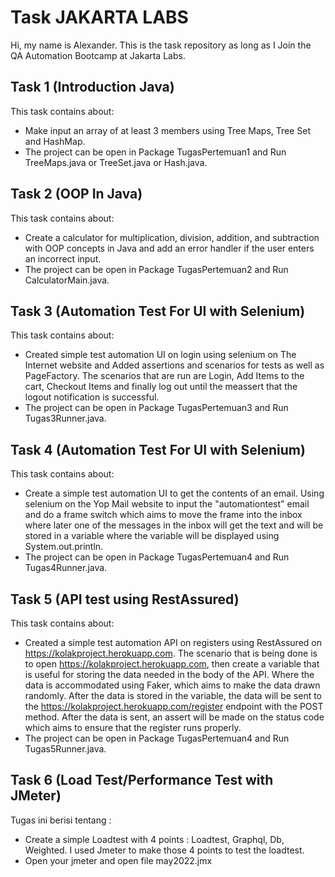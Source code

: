 # Task JAKARTA LABS

Hi, my name is Alexander. This is the task repository as long as I Join the QA Automation Bootcamp at Jakarta Labs.

## Task 1 (Introduction Java)
This task contains about:
- Make input an array of at least 3 members using Tree Maps, Tree Set and HashMap.
- The project can be open in Package TugasPertemuan1 and Run TreeMaps.java or TreeSet.java or Hash.java.

## Task 2 (OOP In Java)
This task contains about:
- Create a calculator for multiplication, division, addition, and subtraction with OOP concepts in Java and add an error handler if the user enters an incorrect input.
- The project can be open in Package TugasPertemuan2 and Run CalculatorMain.java.

## Task 3 (Automation Test For UI with Selenium)
This task contains about:
- Created simple test automation UI on login using selenium on The Internet website and Added assertions and scenarios for tests as well as PageFactory. The scenarios that are run are Login, Add Items to the cart, Checkout Items and finally log out until the meassert that the logout notification is successful.
- The project can be open in Package TugasPertemuan3 and Run Tugas3Runner.java.

## Task 4 (Automation Test For UI with Selenium)
This task contains about:
- Create a simple test automation UI to get the contents of an email. Using selenium on the Yop Mail website to input the "automationtest" email and do a frame switch which aims to move the frame into the inbox where later one of the messages in the inbox will get the text and will be stored in a variable where the variable will be displayed using System.out.println.
- The project can be open in Package TugasPertemuan4 and Run Tugas4Runner.java.

## Task 5 (API test using RestAssured)
This task contains about:
- Created a simple test automation API on registers using RestAssured on https://kolakproject.herokuapp.com. The scenario that is being done is to open https://kolakproject.herokuapp.com, then create a variable that is useful for storing the data needed in the body of the API. Where the data is accommodated using Faker, which aims to make the data drawn randomly. After the data is stored in the variable, the data will be sent to the https://kolakproject.herokuapp.com/register endpoint with the POST method. After the data is sent, an assert will be made on the status code which aims to ensure that the register runs properly.
- The project can be open in Package TugasPertemuan4 and Run Tugas5Runner.java.

## Task 6 (Load Test/Performance Test with JMeter)
Tugas ini berisi tentang :
- Create a simple Loadtest with 4 points : Loadtest, Graphql, Db, Weighted. I used Jmeter to make those 4 points to test the loadtest.
- Open your jmeter and open file may2022.jmx




